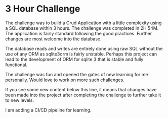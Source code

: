 # 3 Hour Challenge

The challenge was to build a Crud Application with a little complexity using a SQL database within 3 hours. The challenge was completed in 2H 54M. The application is fairly standard following the good practices. Further changes are most welcome into the database.

The database reads and writes are entirely done using raw SQL without the use of any ORM as sqlite3orm is fairly unstable. Perhaps this project can lead to the development of ORM for sqlite 3 that is stable and fully functional.

The challenge was fun and opened the gates of new learning for me personally. Would love to work on more such challenges.

If you see some new content below this line, it means that changes have been made into the project after completing the challenge to further take it to new levels.

I am adding a CI/CD pipeline for learning.
